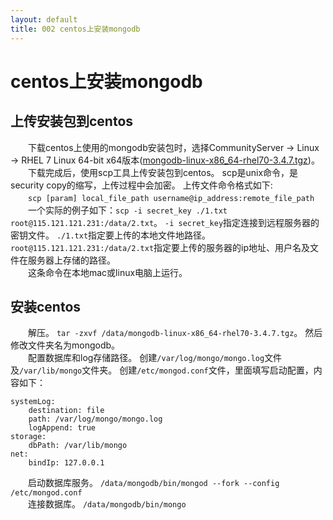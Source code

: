 ```yaml
---
layout: default
title: 002 centos上安装mongodb
---
```


# centos上安装mongodb

## 上传安装包到centos
　　下载centos上使用的mongodb安装包时，选择CommunityServer -> Linux -> RHEL 7 Linux 64-bit x64版本([mongodb-linux-x86_64-rhel70-3.4.7.tgz](https://www.mongodb.com/download-center?jmp=tutorials&_ga=2.103561536.1195125389.1503368882-1420124469.1502781833#community))。  
　　下载完成后，使用scp工具上传安装包到centos。 scp是unix命令，是security copy的缩写，上传过程中会加密。 上传文件命令格式如下:  
　　`scp [param] local_file_path username@ip_address:remote_file_path`  
　　一个实际的例子如下：`scp -i secret_key ./1.txt root@115.121.121.231:/data/2.txt`。 `-i secret_key`指定连接到远程服务器的密钥文件。 `./1.txt`指定要上传的本地文件地路径。 `root@115.121.121.231:/data/2.txt`指定要上传的服务器的ip地址、用户名及文件在服务器上存储的路径。  
　　这条命令在本地mac或linux电脑上运行。  

## 安装centos
　　解压。 `tar -zxvf /data/mongodb-linux-x86_64-rhel70-3.4.7.tgz`。 然后修改文件夹名为mongodb。  
　　配置数据库和log存储路径。 创建`/var/log/mongo/mongo.log`文件及`/var/lib/mongo`文件夹。 创建`/etc/mongod.conf`文件，里面填写启动配置，内容如下：  
```
systemLog:
    destination: file
    path: /var/log/mongo/mongo.log
    logAppend: true
storage:
    dbPath: /var/lib/mongo
net:
    bindIp: 127.0.0.1

```
　　启动数据库服务。 `/data/mongodb/bin/mongod --fork --config /etc/mongod.conf`  
　　连接数据库。 `/data/mongodb/bin/mongo`

